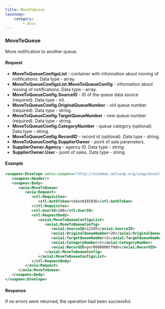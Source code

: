 ```yaml
---
title: MoveToQueue
taxonomy:
    category:
        - docs
---
```


### MoveToQueue

Move notification to another queue.

#### Request

- **MoveToQueueConfigsList** - container with information about moving of notifications. Data type - array.
- **MoveToQueueConfigsList.MoveToQueueConfig** - information about moving of notifications. Data type - array. 
- **MoveToQueueConfig.SourceID** - ID of the queue data source (required).  Data type - int.
- **MoveToQueueConfig.OriginalQueueNumber** - old queue number (required). Data type - string.
- **MoveToQueueConfig.TargetQueueNumber** - new queue number (required). Data type - string.
- **MoveToQueueConfig.CategoryNumber** - queue category (optional). Data type - string.
- **MoveToQueueConfig.RecordID** - record id (optional). Data type - string.
- **MoveToQueueConfig.SupplierOwner** - point of sale parameters.
- **SupplierOwner.Agency** - agency ID. Data type - string.
- **SupplierOwner.User** - point of sales. Data type - string

#### Example
```xml
<soapenv:Envelope xmlns:soapenv="http://schemas.xmlsoap.org/soap/envelope/" xmlns:avia="http://nemo-ibe.com/Avia" xmlns:stl="http://nemo-ibe.com/STL" xmlns:avia1="http://nemo.travel/Avia">
   <soapenv:Header/>
   <soapenv:Body>
      <avia:MoveToQueue>
         <avia:Request>
            <stl:Requisites>
               <stl:AuthToken>token010203D</stl:AuthToken>
            </stl:Requisites>
            <stl:UserID>100</stl:UserID>
            <stl:RequestBody>
               <avia1:MoveToQueueConfigsList>
                  <avia1:MoveToQueueConfig>
                     <avia1:SourceID>12345</avia1:SourceID>
                     <avia1:OriginalQueueNumber>20</avia1:OriginalQueueNumber>
                     <avia1:TargetQueueNumber>2</avia1:TargetQueueNumber>
                     <avia1:CategoryNumber>2</avia1:CategoryNumber>
                     <avia1:RecordID>pnr0000000tfHdn</avia1:RecordID>
                  </avia1:MoveToQueueConfig>
               </avia1:MoveToQueueConfigsList>
            </stl:RequestBody>
         </avia:Request>
      </avia:MoveToQueue>
   </soapenv:Body>
</soapenv:Envelope>
```
#### Response
If no errors were returned, the operation had been successful.